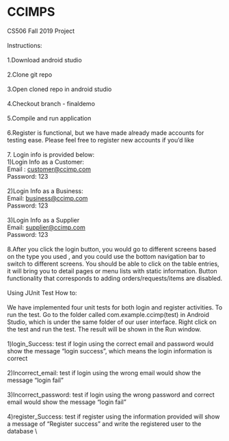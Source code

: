 # CCIMPS
CS506 Fall 2019 Project\
\
Instructions:\
\
1.Download android studio\
\
2.Clone git repo\
\
3.Open cloned repo in android studio\
\
4.Checkout branch - finaldemo\
\
5.Compile and run application\
\
6.Register is functional, but we have made already made accounts for testing ease. Please feel free to register new accounts if you’d like\
\
7. Login info is provided below:\
  1)Login Info as a Customer: \
    Email : customer@ccimp.com\
    Password: 123\
    \
  2)Login Info as a Business:\
    Email: business@ccimp.com\
    Password: 123\
    \
  3)Login Info as a Supplier\
    Email: supplier@ccimp.com\
    Password: 123\
    \
8.After you click the login button, you would go to different screens based on the type you used , and you could use the bottom navigation bar to switch to different screens. You should be able to click on the table entries, it will bring you to detail pages or menu lists with static information. Button functionality that corresponds to adding orders/requests/items are disabled.\
\
Using JUnit Test How to:\
\
We have implemented four unit tests for both login and register activities. To run the test. Go to the folder called com.example.ccimp(test) in Android Studio, which is under the same folder of our user interface. Right click on the test and run the test. The result will be shown in the Run window. \
\
    1)login_Success: test if login using the correct email and password would show the message “login success”, which means the login           information is correct\
    \
    2)Incorrect_email: test if login using the wrong email would show the message “login fail”\
    \
    3)Incorrect_password: test if login using the wrong password and correct email would show the message “login fail”\
    \
    4)register_Success: test if register using the information provided will show a message of “Register success” and write the registered user to the database \

